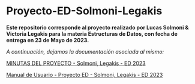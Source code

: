 # Proyecto-ED-Solmoni-Legakis
<b>Este repositorio corresponde al proyecto realizado por Lucas Solmoni & Victoria Legakis para la materia Estructuras de Datos, con fecha de entrega en 23 de Mayo de 2023.</b>

<i>A continuación, dejamos la documentación asociada al mismo:</i>

[MINUTAS DEL PROYECTO - Solmoni, Legakis - ED 2023](https://github.com/victorialegakis/proyecto-ED-Solmoni-Legakis/files/11546691/MINUTAS.DEL.PROYECTO.-.Solmoni.Legakis.-.ED.2023.pdf)

[Manual de Usuario - Proyecto ED - Solmoni, Legakis - ED 2023](https://github.com/victorialegakis/proyecto-ED-Solmoni-Legakis/files/11546699/Manual.de.Usuario.-.Proyecto.ED.-.Solmoni.Legakis.-.2023.pdf)

